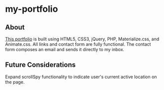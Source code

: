 # my-portfolio

## About
[This portfolio](http://jamesmckenna.dev/) is built using HTML5, CSS3, jQuery, PHP, Materialize.css, and Animate.css. 
All links and contact form are fully functional. The contact form composes an email and sends it directly to my inbox.

## Future Considerations
Expand scrollSpy functionality to indicate user's current active location on the page.